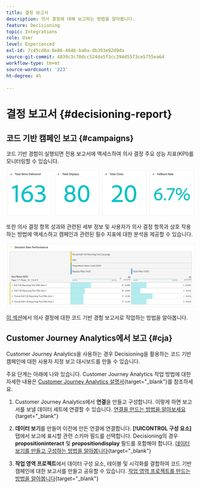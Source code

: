 ```yaml
---
title: 결정 보고서
description: 의사 결정에 대해 보고하는 방법을 알아봅니다.
feature: Decisioning
topic: Integrations
role: User
level: Experienced
exl-id: 7c45cd8a-8e86-4646-ba0a-db393e92d9da
source-git-commit: 4839c3c70dcc524da5f3cc394d5573ce5755ea64
workflow-type: tm+mt
source-wordcount: '223'
ht-degree: 4%

---
```



# 결정 보고서 {#decisioning-report}

## 코드 기반 캠페인 보고 {#campaigns}

코드 기반 경험이 실행되면 전용 보고서에 액세스하여 의사 결정 주요 성능 지표(KPI)를 모니터링할 수 있습니다.

<!--Once code-based experiences are live, you can access dedicated reports to monitor Key Performance Indicators (KPIs) as an all-encompassing dashboard, delivering an analysis of essential metrics associated with your campaign.

This encompasses details related to the decision items performances and how users interacted with them. [Learn how to work with Code-based experience reports](../reports/campaign-global-report-cja-code.md)-->

![](../reports/assets/cja-decisioning-kpis.png)

또한 의사 결정 항목 성과와 관련된 세부 정보 및 사용자가 의사 결정 항목과 상호 작용하는 방법에 액세스하고 캠페인과 관련된 필수 지표에 대한 분석을 제공할 수 있습니다.

![](../reports/assets/cja-decisioning-item-performance.png)

[이 섹션](../reports/campaign-global-report-cja-code.md#decisioning-reporting)에서 의사 결정에 대한 코드 기반 경험 보고서로 작업하는 방법을 알아봅니다.

## Customer Journey Analytics에서 보고 {#cja}

Customer Journey Analytics을 사용하는 경우 Decisioning을 활용하는 코드 기반 캠페인에 대한 사용자 지정 보고 대시보드를 만들 수 있습니다.

주요 단계는 아래에 나와 있습니다. Customer Journey Analytics 작업 방법에 대한 자세한 내용은 [Customer Journey Analytics 설명서](https://experienceleague.adobe.com/ko/docs/analytics-platform/using/cja-landing){target="_blank"}를 참조하세요.

1. Customer Journey Analytics에서 **연결**&#x200B;을 만들고 구성합니다. 이렇게 하면 보고서를 보낼 데이터 세트에 연결할 수 있습니다. [연결을 만드는 방법을 알아보세요](https://experienceleague.adobe.com/ko/docs/analytics-platform/using/cja-connections/create-connection){target="_blank"}

1. **데이터 보기**&#x200B;를 만들어 이전에 만든 연결에 연결합니다. **[!UICONTROL 구성 요소]** 탭에서 보고에 표시할 관련 스키마 필드를 선택합니다. Decisioning의 경우 **propositioninteract** 및 **propositiondisplay** 필드를 포함해야 합니다. [데이터 보기를 만들고 구성하는 방법을 알아봅니다](https://experienceleague.adobe.com/ko/docs/analytics-platform/using/cja-dataviews/create-dataview){target="_blank"}

1. **작업 영역 프로젝트**&#x200B;에서 데이터 구성 요소, 테이블 및 시각화를 결합하여 코드 기반 캠페인에 대한 보고서를 만들고 공유할 수 있습니다. [작업 영역 프로젝트를 만드는 방법을 알아봅니다](https://experienceleague.adobe.com/ko/docs/analytics-platform/using/cja-workspace/build-workspace-project/create-projects){target="_blank"}
